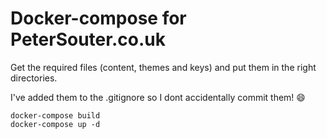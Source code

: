 # Docker-compose for PeterSouter.co.uk

Get the required files (content, themes and keys) and put them in the right directories.

I've added them to the .gitignore so I dont accidentally commit them! :smile:

```
docker-compose build
docker-compose up -d
```

